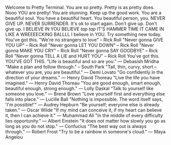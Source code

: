 Welcome to Pretty Terminal.
You are so pretty.
Pretty is as pretty does.
Nooo YOU are pretty!
You are stunning. Keep up the good work.
You are a beautiful soul.
You have a beautiful heart.
You beautiful person, you.
NEVER GIVE UP. NEVER SURRENDER.
It's ok to start again. Don't give up.
Don't give up.
I BELIEVE IN YOU
BELIEVE *tap tap*
IT'S HAMMER TIME
IT CAME IN LIKE A WREEEECKING BALLLL
I believe in YOU.
Try something new today. You've got this.
"We're no strangers to love" – Rick Roll
"Never gonna GIVE YOU UP" – Rick Roll
"Never gonna LET YOU DOWN" – Rick Roll
"Never gonna MAKE YOU CRY" – Rick Roll
"Never gonna SAY GOODBYE" – Rick Roll
"Never gonna TELL A LIE and HURT YOU" – Rick Roll
You've got this.
YOU'VE GOT THIS.
“Life is beautiful and so are you.” ― Debasish Mridha
"Make a plan and follow through." – South Park
"Tall, thin, curvy, short – whatever you are, you are beautiful." ― Demi Lovato
"Go confidently in the direction of your dreams." — Henry David Thoreau
"Live the life you have imagined." — Henry David Thoreau
"You are good enough, smart enough, beautiful enough, strong enough." ― Lolly Daskal
“Talk to yourself like someone you love.” — Brené Brown
"Love yourself first and everything else falls into place." — Lucille Ball
"Nothing is impossible. The word itself says, 'I'm possible!'" — Audrey Hepburn
"Be yourself; everyone else is already taken." — Oscar Wilde
"If my mind can conceive it, if my heart can believe it, then I can achieve it." — Muhammad Ali
"In the middle of every difficulty lies opportunity." — Albert Einstein
"It does not matter how slowly you go as long as you do not stop." — Confucius
“The best way out is always through.” — Robert Frost
"Try to be a rainbow in someone's cloud." — Maya Angelou
